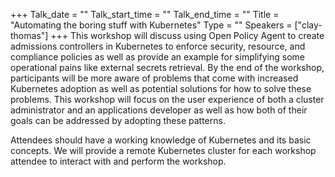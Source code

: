 +++
Talk_date = ""
Talk_start_time = ""
Talk_end_time = ""
Title = "Automating the boring stuff with Kubernetes"
Type = ""
Speakers = ["clay-thomas"]
+++
This workshop will discuss using Open Policy Agent to create admissions controllers in Kubernetes to enforce security, resource, and compliance policies as well as provide an example for simplifying some operational pains like external secrets retrieval. By the end of the workshop, participants will be more aware of problems that come with increased Kubernetes adoption as well as potential solutions for how to solve these problems. This workshop will focus on the user experience of both a cluster administrator and an applications developer as well as how both of their goals can be addressed by adopting these patterns.

Attendees should have a working knowledge of Kubernetes and its basic concepts. We will provide a remote Kubernetes cluster for each workshop attendee to interact with and perform the workshop.
